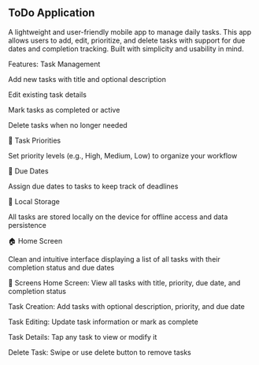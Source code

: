 <h2>ToDo Application</h2>

A lightweight and user-friendly mobile app to manage daily tasks. This app allows users to add, edit, prioritize, and delete tasks with support for due dates and completion tracking. Built with simplicity and usability in mind.

Features:
Task Management

Add new tasks with title and optional description

Edit existing task details

Mark tasks as completed or active

Delete tasks when no longer needed

📌 Task Priorities

Set priority levels (e.g., High, Medium, Low) to organize your workflow

📅 Due Dates

Assign due dates to tasks to keep track of deadlines

💾 Local Storage

All tasks are stored locally on the device for offline access and data persistence

🏠 Home Screen

Clean and intuitive interface displaying a list of all tasks with their completion status and due dates

📱 Screens
Home Screen: View all tasks with title, priority, due date, and completion status

Task Creation: Add tasks with optional description, priority, and due date

Task Editing: Update task information or mark as complete

Task Details: Tap any task to view or modify it

Delete Task: Swipe or use delete button to remove tasks
